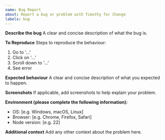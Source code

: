 ```yaml
---
name: Bug Report
about: Report a bug or problem with Timothy for Change
labels: bug
---
```


**Describe the bug**
A clear and concise description of what the bug is.

**To Reproduce**
Steps to reproduce the behaviour:

1. Go to '...'
2. Click on '...'
3. Scroll down to '...'
4. See error

**Expected behaviour**
A clear and concise description of what you expected to happen.

**Screenshots**
If applicable, add screenshots to help explain your problem.

**Environment (please complete the following information):**

- OS: [e.g. Windows, macOS, Linux]
- Browser: [e.g. Chrome, Firefox, Safari]
- Node version: [e.g. 22]

**Additional context**
Add any other context about the problem here.
